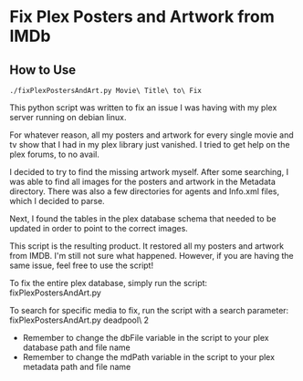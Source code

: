 # Fix Plex Posters and Artwork from IMDb

## How to Use
```linux
./fixPlexPostersAndArt.py Movie\ Title\ to\ Fix
```

This python script was written to fix an issue I was having with my plex server running on debian linux.

For whatever reason, all my posters and artwork for every single movie and tv show that I had in my plex library just vanished. 
I tried to get help on the plex forums, to no avail.

I decided to try to find the missing artwork myself. After some searching, I was able to find all images for the posters and artwork 
in the Metadata directory. There was also a few directories for agents and Info.xml files, which I decided to parse. 

Next, I found the tables in the plex database schema that needed to be updated in order to point to the correct images.

This script is the resulting product. It restored all my posters and artwork from IMDB. I'm still not sure what happened. 
However, if you are having the same issue, feel free to use the script!


To fix the entire plex database, simply run the script: fixPlexPostersAndArt.py

To search for specific media to fix, run the script with a search parameter: fixPlexPostersAndArt.py deadpool\ 2

- Remember to change the dbFile variable in the script to your plex database path and file name
- Remember to change the mdPath variable in the script to your plex metadata path and file name
